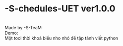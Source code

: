 # -S-chedules-UET ver1.0.0
<p>
<br />Made by -S-TeaM
<br />Demo:
<br />Một tool thời khoá biểu nho nhỏ để tập tành viết python
</p>
